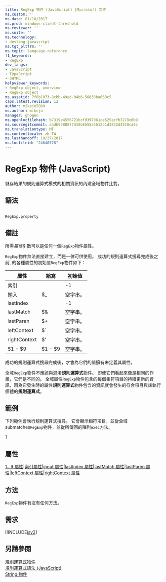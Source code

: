 ```yaml
---
title: RegExp 物件 (JavaScript) |Microsoft 文件
ms.custom: ''
ms.date: 01/18/2017
ms.prod: windows-client-threshold
ms.reviewer: ''
ms.suite: ''
ms.technology:
- devlang-javascript
ms.tgt_pltfrm: ''
ms.topic: language-reference
f1_keywords:
- RegExp
dev_langs:
- JavaScript
- TypeScript
- DHTML
helpviewer_keywords:
- RegExp object, overview
- RegExp object
ms.assetid: 7f6b1073-8cbb-49ed-94b6-56833ba663c5
caps.latest.revision: 12
author: mikejo5000
ms.author: mikejo
manager: ghogen
ms.openlocfilehash: b7319e4556721bcfd397061ce525acfb3278c6b9
ms.sourcegitcommit: aadb9588877418b8b55a5612c1d3842d4520ca4c
ms.translationtype: MT
ms.contentlocale: zh-TW
ms.lasthandoff: 10/27/2017
ms.locfileid: "24640778"
---
```

# <a name="regexp-object-javascript"></a>RegExp 物件 (JavaScript)
儲存結果的規則運算式模式的相關資訊的內建全域物件比對。  
  
## <a name="syntax"></a>語法  
  
```  
  
RegExp.property   
```  
  
## <a name="remarks"></a>備註  
 所需*屬性*引數可以是任何一個`RegExp`物件屬性。  
  
 `RegExp`物件無法直接建立，而是一律可供使用。 成功的規則運算式搜尋完成後之前, 的各種屬性的初始值`RegExp`物件如下：  
  
|屬性|縮寫|初始值|  
|--------------|---------------|-------------------|  
|索引||-1|  
|輸入|$_|空字串。|  
|lastIndex||-1|  
|lastMatch|$&|空字串。|  
|lastParen|$+|空字串。|  
|leftContext|$`|空字串。|  
|rightContext|$'|空字串。|  
|$1 - $9|$1 - $9|空字串。|  
  
 成功的規則運算式搜尋完成後，才會為它們的值擁有未定義其屬性。  
  
 全域`RegExp`物件不應該與混淆**規則運算式**物件。 即使它們看起來像是相同的作業，它們是不同的。 全域屬性`RegExp`物件包含的每個相符項目的持續更新的資訊，因為它發生時的屬性**規則運算式**物件包含的資訊就會發生的符合項目與該執行個體的**規則運算式**。  
  
## <a name="example"></a>範例  
 下列範例會執行規則運算式搜尋。 它會顯示相符項目，並從全域 submatches`RegExp`物件，並從所傳回的陣列`exec`方法。  
  
<CodeContentPlaceHolder>1</CodeContentPlaceHolder>  
<a name="js56jsobjregexpprop"></a>   
## <a name="properties"></a>屬性  
 [$1...$9 屬性](../../javascript/reference/dollar-1-dot-dot-dot-dollar-9-properties-regexp-javascript.md)&#124;[索引屬性](../../javascript/reference/index-property-regexp-javascript.md)&#124;[input 屬性](../../javascript/reference/input-property-dollar-regexp-javascript.md)&#124;[lastIndex 屬性](../../javascript/reference/lastindex-property-regexp-javascript.md)&#124;[lastMatch 屬性](../../javascript/reference/lastmatch-property-dollar-regexp-javascript.md)&#124;[lastParen 屬性](../../javascript/reference/lastparen-property-dollar-regexp-javascript.md)&#124;[leftContext 屬性](../../javascript/reference/leftcontext-property-dollar-grave-regexp-javascript.md)&#124;[rightContext 屬性](../../javascript/reference/rightcontext-property-dollar-regexp-javascript.md)  
  
## <a name="methods"></a>方法  
 `RegExp`物件有沒有任何方法。  
  
## <a name="requirements"></a>需求  
 [!INCLUDE[jsv3](../../javascript/reference/includes/jsv3-md.md)]  
  
## <a name="see-also"></a>另請參閱  
 [規則運算式物件](../../javascript/reference/regular-expression-object-javascript.md)   
 [規則運算式語法 (JavaScript)](http://msdn.microsoft.com/en-us/ab0766e1-7037-45ed-aa23-706f58358c0e)   
 [String 物件](../../javascript/reference/string-object-javascript.md)